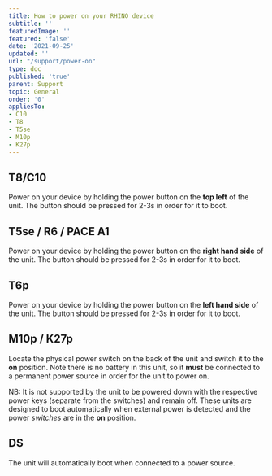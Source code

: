 ```yaml
---
title: How to power on your RHINO device
subtitle: ''
featuredImage: ''
featured: 'false'
date: '2021-09-25'
updated: ''
url: "/support/power-on"
type: doc
published: 'true'
parent: Support
topic: General
order: '0'
appliesTo:
- C10
- T8
- T5se
- M10p
- K27p
---
```


## T8/C10

Power on your device by holding the power button on the **top left** of the unit. The button should be pressed for 2-3s in order for it to boot.

## T5se / R6 / PACE A1

Power on your device by holding the power button on the **right hand side** of the unit. The button should be pressed for 2-3s in order for it to boot.

## T6p

Power on your device by holding the power button on the **left hand side** of the unit. The button should be pressed for 2-3s in order for it to boot.

## M10p / K27p

Locate the physical power switch on the back of the unit and switch it to the **on** position. Note there is no battery in this unit, so it **must** be connected to a permanent power source in order for the unit to power on.

NB: It is not supported by the unit to be powered down with the respective power keys (separate from the switches) and remain off. These units are designed to boot automatically when external power is detected and the power _switches_ are in the **on** position.

## DS

The unit will automatically boot when connected to a power source.
